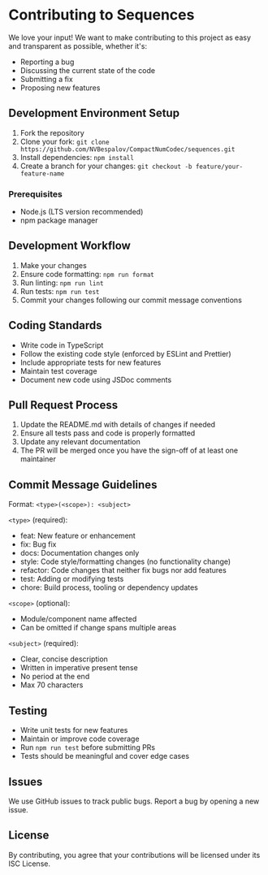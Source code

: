 # Contributing to Sequences

We love your input! We want to make contributing to this project as easy and transparent as possible, whether it's:

- Reporting a bug
- Discussing the current state of the code
- Submitting a fix
- Proposing new features

## Development Environment Setup

1. Fork the repository
2. Clone your fork: `git clone https://github.com/NVBespalov/CompactNumCodec/sequences.git`
3. Install dependencies: `npm install`
4. Create a branch for your changes: `git checkout -b feature/your-feature-name`

### Prerequisites

- Node.js (LTS version recommended)
- npm package manager

## Development Workflow

1. Make your changes
2. Ensure code formatting: `npm run format`
3. Run linting: `npm run lint`
4. Run tests: `npm run test`
5. Commit your changes following our commit message conventions

## Coding Standards

- Write code in TypeScript
- Follow the existing code style (enforced by ESLint and Prettier)
- Include appropriate tests for new features
- Maintain test coverage
- Document new code using JSDoc comments

## Pull Request Process

1. Update the README.md with details of changes if needed
2. Ensure all tests pass and code is properly formatted
3. Update any relevant documentation
4. The PR will be merged once you have the sign-off of at least one maintainer

## Commit Message Guidelines

Format: `<type>(<scope>): <subject>`

`<type>` (required):

* feat: New feature or enhancement
* fix: Bug fix
* docs: Documentation changes only
* style: Code style/formatting changes (no functionality change)
* refactor: Code changes that neither fix bugs nor add features
* test: Adding or modifying tests
* chore: Build process, tooling or dependency updates

`<scope>` (optional):

* Module/component name affected
* Can be omitted if change spans multiple areas

`<subject>` (required):

* Clear, concise description
* Written in imperative present tense
* No period at the end
* Max 70 characters

## Testing

- Write unit tests for new features
- Maintain or improve code coverage
- Run `npm run test` before submitting PRs
- Tests should be meaningful and cover edge cases

## Issues

We use GitHub issues to track public bugs. Report a bug by opening a new issue.

## License

By contributing, you agree that your contributions will be licensed under its ISC License.
